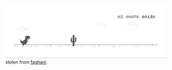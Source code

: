 ![image](https://github.com/faghani/faghani/blob/master/dino.gif)
stolen from [faghani](https://github.com/faghani)
